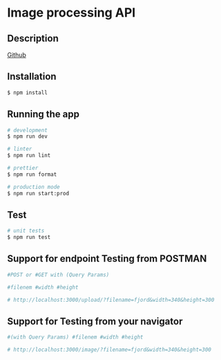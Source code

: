 # Image processing API

## Description

[Github](https://github.com/MJdiop/Image-processing-API)

## Installation

```bash
$ npm install
```

## Running the app

```bash
# development
$ npm run dev

# linter
$ npm run lint

# prettier
$ npm run format

# production mode
$ npm run start:prod
```

## Test

```bash
# unit tests
$ npm run test
```

## Support for endpoint Testing from POSTMAN

```bash
#POST or #GET with (Query Params)

#filenem #width #height

# http://localhost:3000/upload/?filename=fjord&width=340&height=300
```

## Support for Testing from your navigator

```bash
#(with Query Params) #filenem #width #height

# http://localhost:3000/image/?filename=fjord&width=340&height=300
```